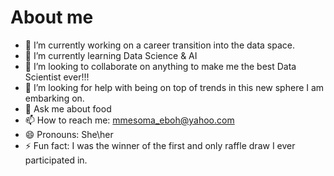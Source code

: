 # About me 

- 🔭 I’m currently working on a career transition into the data space.
- 🌱 I’m currently learning Data Science & AI
- 👯 I’m looking to collaborate on anything to make me the best Data Scientist ever!!!
- 🤔 I’m looking for help with being on top of trends in this new sphere I am embarking on.
- 💬 Ask me about food
- 📫 How to reach me: mmesoma_eboh@yahoo.com
- 😄 Pronouns: She\her
- ⚡ Fun fact: I was the winner of the first and only raffle draw I ever participated in.

